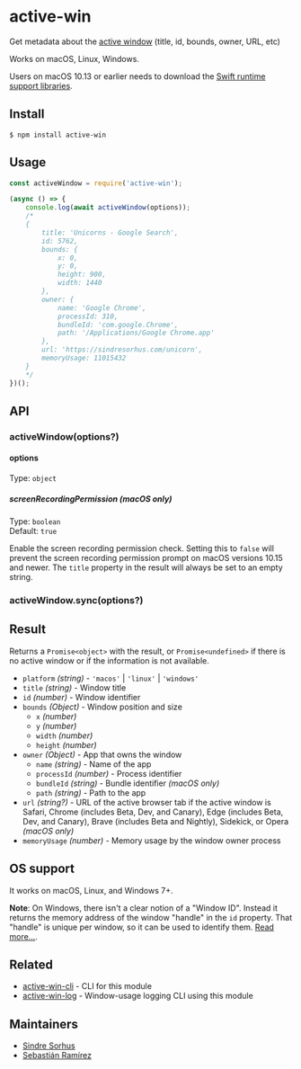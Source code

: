 # active-win

Get metadata about the [active window](https://en.wikipedia.org/wiki/Active_window) (title, id, bounds, owner, URL, etc)

Works on macOS, Linux, Windows.

Users on macOS 10.13 or earlier needs to download the [Swift runtime support libraries](https://support.apple.com/kb/DL1998).

## Install

```
$ npm install active-win
```

## Usage

```js
const activeWindow = require('active-win');

(async () => {
	console.log(await activeWindow(options));
	/*
	{
		title: 'Unicorns - Google Search',
		id: 5762,
		bounds: {
			x: 0,
			y: 0,
			height: 900,
			width: 1440
		},
		owner: {
			name: 'Google Chrome',
			processId: 310,
			bundleId: 'com.google.Chrome',
			path: '/Applications/Google Chrome.app'
		},
		url: 'https://sindresorhus.com/unicorn',
		memoryUsage: 11015432
	}
	*/
})();
```


## API

### activeWindow(options?)

#### options

Type: `object`

##### screenRecordingPermission **(macOS only)**

Type: `boolean`\
Default: `true`

Enable the screen recording permission check. Setting this to `false` will prevent the screen recording permission prompt on macOS versions 10.15 and newer. The `title` property in the result will always be set to an empty string.

### activeWindow.sync(options?)

## Result

Returns a `Promise<object>` with the result, or `Promise<undefined>` if there is no active window or if the information is not available.

- `platform` *(string)* - `'macos'` | `'linux'` | `'windows'`
- `title` *(string)* - Window title
- `id` *(number)* - Window identifier
- `bounds` *(Object)* - Window position and size
	- `x` *(number)*
	- `y` *(number)*
	- `width` *(number)*
	- `height` *(number)*
- `owner` *(Object)* - App that owns the window
	- `name` *(string)* - Name of the app
	- `processId` *(number)* - Process identifier
	- `bundleId` *(string)* - Bundle identifier *(macOS only)*
	- `path` *(string)* - Path to the app
- `url` *(string?)* - URL of the active browser tab if the active window is Safari, Chrome (includes Beta, Dev, and Canary), Edge (includes Beta, Dev, and Canary), Brave (includes Beta and Nightly), Sidekick, or Opera *(macOS only)*
- `memoryUsage` *(number)* - Memory usage by the window owner process

## OS support

It works on macOS, Linux, and Windows 7+.

**Note**: On Windows, there isn't a clear notion of a "Window ID". Instead it returns the memory address of the window "handle" in the `id` property. That "handle" is unique per window, so it can be used to identify them. [Read more…](https://msdn.microsoft.com/en-us/library/windows/desktop/ms632597(v=vs.85).aspx#window_handle).

## Related

- [active-win-cli](https://github.com/sindresorhus/active-win-cli) - CLI for this module
- [active-win-log](https://github.com/uglow/active-win-log) - Window-usage logging CLI using this module

## Maintainers

- [Sindre Sorhus](https://github.com/sindresorhus)
- [Sebastián Ramírez](https://github.com/tiangolo)

